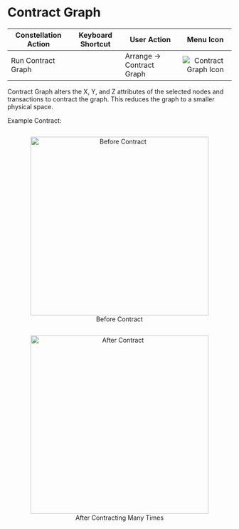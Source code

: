 # Contract Graph

<table class="table table-striped">
<thead>
<tr class="header">
<th>Constellation Action</th>
<th>Keyboard Shortcut</th>
<th>User Action</th>
<th style="text-align: center;">Menu Icon</th>
</tr>
</thead>
<tbody>
<tr class="odd">
<td>Run Contract Graph</td>
<td></td>
<td>Arrange -&gt; Contract Graph</td>
<td style="text-align: center;"><img src="../ext/docs/CoreArrangementPlugins/src/au/gov/asd/tac/constellation/plugins/arrangements/resources/contractGraph.png" alt="Contract Graph Icon" /></td>
</tr>
</tbody>
</table>

Contract Graph alters the X, Y, and Z attributes of the selected nodes
and transactions to contract the graph. This reduces the graph to a
smaller physical space.

Example Contract:

<div style="text-align: center">
    <figure style = "display: inline-block">
        <img height=400 src="../ext/docs/CoreArrangementPlugins/src/au/gov/asd/tac/constellation/plugins/arrangements/resources/BeforeContract.png" alt="Before Contract" />
        <figcaption>Before Contract</figcaption>
    </figure>
    <figure style = "display: inline-block">
        <img height=400 src="../ext/docs/CoreArrangementPlugins/src/au/gov/asd/tac/constellation/plugins/arrangements/resources/AfterContract.png" alt="After Contract" />
        <figcaption>After Contracting Many Times</figcaption>
    </figure>
</div>